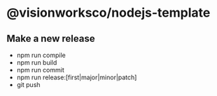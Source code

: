 # @visionworksco/nodejs-template

## Make a new release

- npm run compile
- npm run build
- npm run commit
- npm run release:[first|major|minor|patch]
- git push
